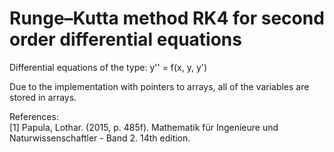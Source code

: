 # Runge–Kutta method RK4 for second order differential equations

Differential equations of the type:
y'' = f(x, y, y')

Due to the implementation with pointers to arrays, all of the variables are stored in arrays.


References:\
[1] Papula, Lothar. (2015, p. 485f). Mathematik für Ingenieure und Naturwissenschaftler - Band 2. 14th edition.
